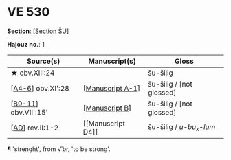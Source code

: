 # VE 530

**Section**: [[Section ŠU]]

**Hajouz no.**: 1

| Source(s)              | Manuscript(s)      | Gloss                               |
| ---------------------- | ------------------ | ----------------------------------- |
| ★ obv.XIII:24          |                    | šu-šilig                            |
| [[A4-6]] obv.XI':28    | [[Manuscript A-1]] | šu-šilig / [not glossed]            |
| [[B9-11]] obv.VII':15' | [[Manuscript B]]   | šu-šilig / [not glossed]            |
| [[AD]] rev.II:1-2      | [[Manuscript D4]]  | šu-šilig / *u-bu*<sub>x</sub>-*lum* |

¶ 'strenght', from √ʾbr, 'to be strong'.

[//begin]: # "Autogenerated link references for markdown compatibility"
[Section ŠU]: <Section ŠU> "Section ŠU"
[A4-6]: A4-6 "MEE 4, 4 + MEE 4, 5 + MEE 4, 6 = TM.75.G.2000+TM.75.G.2005+TM.75.G.2006"
[Manuscript A-1]: <Manuscript A-1> "Manuscript A-1"
[B9-11]: B9-11 "MEE 4, 9 + MEE 4, 10 + MEE 4, 11 = TM.75.G.2004+TM.75.G.2001+TM.75.G.2003"
[Manuscript B]: <Manuscript B> "Manuscript B"
[AD]: AD "MEE 4, 40 = TM.75.G.1426"
[//end]: # "Autogenerated link references"
